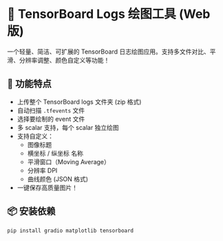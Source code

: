 # 🎨 TensorBoard Logs 绘图工具 (Web版)

一个轻量、简洁、可扩展的 TensorBoard 日志绘图应用。支持多文件对比、平滑、分辨率调整、颜色自定义等功能！

## 🚀 功能特点
- 上传整个 TensorBoard logs 文件夹 (zip 格式)
- 自动扫描 `.tfevents` 文件
- 选择要绘制的 event 文件
- 多 scalar 支持，每个 scalar 独立绘图
- 支持自定义：
  - 图像标题
  - 横坐标 / 纵坐标 名称
  - 平滑窗口（Moving Average）
  - 分辨率 DPI
  - 曲线颜色 (JSON 格式)
- 一键保存高质量图片！

## 📦 安装依赖

```bash
pip install gradio matplotlib tensorboard
